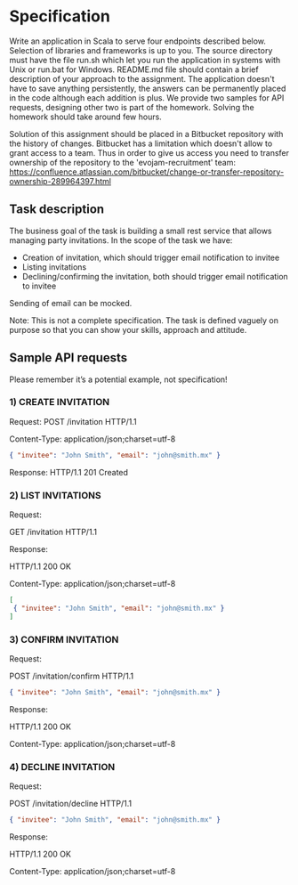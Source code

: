 # Specification

Write an application in Scala to serve four endpoints described below. 
Selection of libraries and frameworks is up to you. 
The source directory must have the file run.sh which let you run the application in systems with Unix or run.bat for Windows. 
README.md file should contain a brief description of your approach to the assignment. 
The application doesn't have to save anything persistently, the answers can be permanently placed in the code 
although each addition is plus. 
We provide two samples for API requests, designing other two is part of the homework. 
Solving the homework should take around few hours.

Solution of this assignment should be placed in a Bitbucket repository with the history of changes. 
Bitbucket has a limitation which doesn't allow to grant access to a team. 
Thus in order to give us access you need to transfer ownership of the repository to the 'evojam-recruitment' 
team: https://confluence.atlassian.com/bitbucket/change-or-transfer-repository-ownership-289964397.html

## Task description

The business goal of the task is building a small rest service that allows managing party invitations. 
In the scope of the task we have:

  * Creation of invitation, which should trigger email notification to invitee
  * Listing invitations
  * Declining/confirming the invitation, both should trigger email notification to invitee

Sending of email can be mocked.

Note: This is not a complete specification. The task is defined vaguely on purpose so that you can show your skills, 
approach and attitude.


## Sample API requests

Please remember it’s a potential example, not specification!


### 1) CREATE INVITATION

Request:
POST /invitation HTTP/1.1

Content-Type: application/json;charset=utf-8

```json
{ "invitee": "John Smith", "email": "john@smith.mx" }
```

Response:
HTTP/1.1 201 Created


### 2) LIST INVITATIONS

Request:

GET /invitation HTTP/1.1

Response:

HTTP/1.1 200 OK

Content-Type: application/json;charset=utf-8

```json
[
 { "invitee": "John Smith", "email": "john@smith.mx" }
]
```


### 3) CONFIRM INVITATION

Request:

POST /invitation/confirm HTTP/1.1

```json
{ "invitee": "John Smith", "email": "john@smith.mx" }
```

Response:

HTTP/1.1 200 OK

Content-Type: application/json;charset=utf-8


### 4) DECLINE INVITATION

Request:

POST /invitation/decline HTTP/1.1

```json
{ "invitee": "John Smith", "email": "john@smith.mx" }
```

Response:

HTTP/1.1 200 OK

Content-Type: application/json;charset=utf-8

